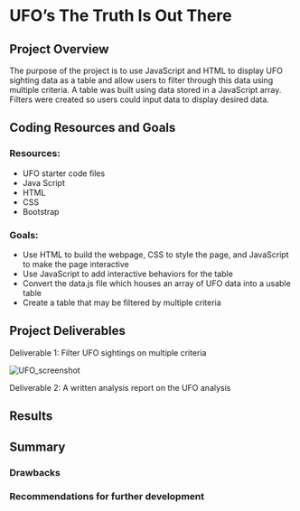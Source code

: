 # UFO’s The Truth Is Out There

## Project Overview
The purpose of the project is to use JavaScript and HTML to display UFO sighting data as a table and allow users to filter through this data using multiple criteria. A table was built using data stored in a JavaScript array. Filters were created so users could input data to display desired data. 


## Coding Resources and Goals 
### Resources: 

* UFO starter code files
* Java Script
* HTML
* CSS
* Bootstrap

### Goals: 

* Use HTML to build the webpage, CSS to style the page, and JavaScript to make the page interactive
* Use JavaScript to add interactive behaviors for the table
* Convert the data.js file which houses an array of UFO data into a usable table
* Create a table that may be filtered by multiple criteria


## Project Deliverables

Deliverable 1: Filter UFO sightings on multiple criteria 

![UFO_screenshot](https://user-images.githubusercontent.com/113568268/210155921-9b9de6cf-337e-4474-99c9-92412825431b.png)

Deliverable 2: A written analysis report on the UFO analysis


## Results

## Summary

### Drawbacks

### Recommendations for further development

